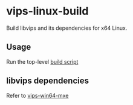 # vips-linux-build

Build libvips and its dependencies for x64 Linux.

## Usage

Run the top-level [build script](build.sh)

## libvips dependencies

Refer to [vips-win64-mxe](https://github.com/rainbean/vips-win64-mxe)

